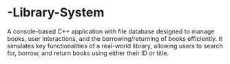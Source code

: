 # -Library-System
A console-based C++ application with file database designed to manage books, user interactions, and the borrowing/returning of books efficiently. It simulates key functionalities of a real-world library, allowing users to search for, borrow, and return books using either their ID or title.

